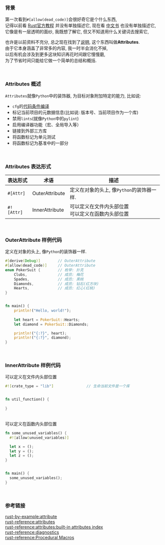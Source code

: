 ### 背景

第一次看到`#[allow(dead_code)]`会很好奇它是个什么东西,  
记得以前看 [Rust官方教程](https://doc.rust-lang.org/book/) 并没有单独描述它, 现在看 [中文书](https://course.rs/about-book.html) 也没有单独描述它,   
它像是有一层透明的面纱, 我既想了解它, 但又不知道用什么关键词去搜索它,   


也许是以前资料不充分, 总之现在找到了[说明](https://doc.rust-lang.org/reference/attributes.html), 这个东西叫做**Attributes**.  
由于它本身涵盖了非常多的内容, 我一时半会消化不掉,   
以后有机会涉及到更多这块知识再花时间跟它慢慢磨,   
为了节省时间只能给它做一个简单的总结和概括.   

&nbsp;  
### Attributes 概述
`Attributes`就像`Python`中的装饰器, 为目标对象附加特定的能力, 比如说:  

- `cfg`的[代码条件编译](https://doc.rust-lang.org/rust-by-example/attribute/cfg.html)  
- 标记当前项目的元数据信息(比如说: 版本号、当前项目作为一个库)  
- 禁用`lints`(就像`Python`中的`pylint`)
- 启用编译器功能（宏、全局导入等）
- 链接到外部三方库
- 将函数标记为单元测试  
- 将函数标记为基准中的一部分

&nbsp;  
### Attributes 表达形式

|表达形式|术语|描述|
|---|---|---|
|`#[Attr]`|OuterAttribute|定义在对象的头上, 像`Python`的装饰器一样.<br/>|  
|`#![Attr]`|InnerAttribute|可以定义在文件内头部位置<br>可以定义在函数内头部位置|

&nbsp;  
### OuterAttribute 样例代码
定义在对象的头上, 像`Python`的装饰器一样.
```rust
#[derive(Debug)]        // OuterAttribute
#[allow(dead_code)]     // OuterAttribute
enum PokerSuit {        // 枚举: 扑克
    Clubs,              // 成员: 梅花
    Spades,             // 成员: 黑桃
    Diamonds,           // 成员: 钻石(红方块)
    Hearts,             // 成员: 红心(红桃)
}


fn main() {
    println!("Hello, world!");
    
    let heart = PokerSuit::Hearts;
    let diamond = PokerSuit::Diamonds;

    println!("{:?}", heart);
    println!("{:?}", diamond);
}
```

&nbsp;  
### InnerAttribute 样例代码
可以定义在文件内头部位置
```rust
#![crate_type = "lib"]               // 生命当前文件是一个库


fn util_function() {
  
}
```

&nbsp;  
可以定义在函数内头部位置
```rust
fn some_unused_variables() {
  #![allow(unused_variables)]         

  let x = ();
  let y = ();
  let z = ();
}


fn main() {
  some_unused_variables();
}
```

&nbsp;  
### 参考链接
[rust-by-example:attribute](https://doc.rust-lang.org/rust-by-example/attribute.html)  
[rust-reference:attributes](https://doc.rust-lang.org/reference/attributes.html?search=dead_code)  
[rust-reference:attributes:built-in attributes index](https://doc.rust-lang.org/reference/attributes.html#built-in-attributes-index)  
[rust-reference:diagnostics](https://doc.rust-lang.org/reference/attributes/diagnostics.html#lint-check-attributes)  
[rust-reference:Procedural Macros](https://doc.rust-lang.org/reference/procedural-macros.html)  

